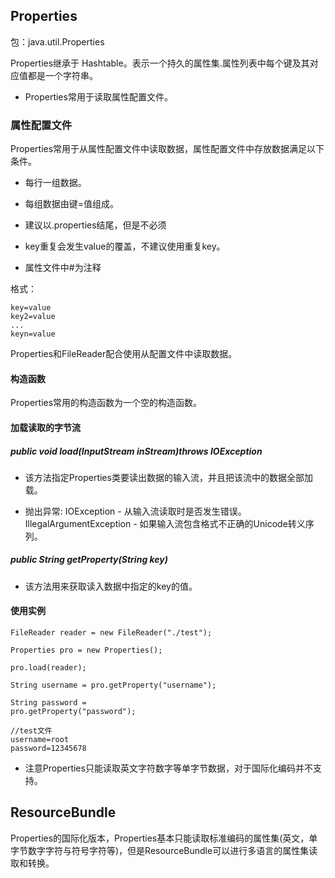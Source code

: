 ## Properties
包：java.util.Properties

Properties继承于 Hashtable。表示一个持久的属性集.属性列表中每个键及其对应值都是一个字符串。

* Properties常用于读取属性配置文件。

### 属性配置文件
Properties常用于从属性配置文件中读取数据，属性配置文件中存放数据满足以下条件。

* 每行一组数据。

* 每组数据由键=值组成。

* 建议以.properties结尾，但是不必须

* key重复会发生value的覆盖，不建议使用重复key。

* 属性文件中#为注释

格式：
    
    key=value
    key2=value
    ...
    keyn=value

Properties和FileReader配合使用从配置文件中读取数据。

#### 构造函数
Properties常用的构造函数为一个空的构造函数。

#### 加载读取的字节流
##### public void load(InputStream inStream)throws IOException

* 该方法指定Properties类要读出数据的输入流，并且把该流中的数据全部加载。

* 抛出异常:
IOException - 从输入流读取时是否发生错误。  
IllegalArgumentException - 如果输入流包含格式不正确的Unicode转义序列。

##### public String getProperty(String key)

* 该方法用来获取读入数据中指定的key的值。

#### 使用实例

    FileReader reader = new FileReader("./test");
    
    Properties pro = new Properties();
    
    pro.load(reader);
    
    String username = pro.getProperty("username");
    
    String password =
    pro.getProperty("password");
    
    //test文件
    username=root
    password=12345678
    
* 注意Properties只能读取英文字符数字等单字节数据，对于国际化编码并不支持。
    


## ResourceBundle
Properties的国际化版本，Properties基本只能读取标准编码的属性集(英文，单字节数字字符与符号字符等)，但是ResourceBundle可以进行多语言的属性集读取和转换。